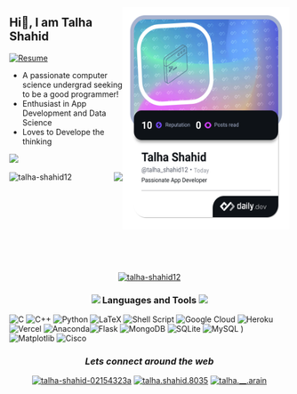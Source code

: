 <br><br>
<div align="left">
  <a href="https://app.daily.dev/Talha-Shahid12" target="_blank">
    <img
      width="300"
      height="400"
      align="right"
      src="https://github.com/Talha-Shahid12/Talha-Shahid12/blob/main/talha.png" alt="Talha's Dev Card"
    />
  </a>
</div>


<h2> Hi👋, I am Talha Shahid </h2>
  <a href="https://drive.google.com/file/d/15ksbGVZmlmXPyiy-YlCcPr_EA6po15Wc/view?usp=drive_link">
    <img
      src="https://img.shields.io/badge/Resume--brightgreen?style=flat-square&logo=standardresume&labelColor=healthiness"
      alt="Resume"
    />
  </a>

- A passionate computer science undergrad seeking to be a good programmer!
- Enthusiast in App Development and Data Science
- Loves to Develope the thinking

<a>
  <img height="200em" src="https://github-readme-stats.vercel.app/api?username=talha-shahid12&show_icons=true&theme=dark"/>
</a>

<br>



<div align="center">

<p align="center">
    <img align="left" height="180em" src="https://github-readme-streak-stats.herokuapp.com/?user=talha-shahid12&theme=dark" alt="talha-shahid12" />
<img align="right" height="180em" src="https://github-readme-stats.vercel.app/api/top-langs/?username=talha-shahid12&layout=compact&theme=dark&langs_count=8"/>
</p>

</div>

<p align="center">
  <a href="https://github.com/ryo-ma/github-profile-trophy">
    <img src="https://github-profile-trophy.vercel.app/?username=talha-shahid12&theme=darkhub&row=1" alt="talha-shahid12"/>
  </a>
</p>
</div>

<h3 align="center"> <img src = "https://media2.giphy.com/media/QssGEmpkyEOhBCb7e1/giphy.gif?cid=ecf05e47a0n3gi1bfqntqmob8g9aid1oyj2wr3ds3mg700bl&rid=giphy.gif" width = 18px> Languages and Tools <img src = "https://media2.giphy.com/media/QssGEmpkyEOhBCb7e1/giphy.gif?cid=ecf05e47a0n3gi1bfqntqmob8g9aid1oyj2wr3ds3mg700bl&rid=giphy.gif" width = 18px> </h3>

![C](https://img.shields.io/badge/c-%2300599C.svg?style=flat&logo=c&logoColor=white) ![C++](https://img.shields.io/badge/c++-%2300599C.svg?style=flat&logo=c%2B%2B&logoColor=white) ![Python](https://img.shields.io/badge/python-3670A0?style=flat&logo=python&logoColor=ffdd54) ![LaTeX](https://img.shields.io/badge/latex-%23008080.svg?style=flat&logo=latex&logoColor=white) ![Shell Script](https://img.shields.io/badge/shell_script-%23121011.svg?style=flat&logo=gnu-bash&logoColor=white) ![Google Cloud](https://img.shields.io/badge/GoogleCloud-%234285F4.svg?style=flat&logo=google-cloud&logoColor=white) ![Heroku](https://img.shields.io/badge/heroku-%23430098.svg?style=flat&logo=heroku&logoColor=white) 
![Vercel](https://img.shields.io/badge/vercel-%23000000.svg?style=flat&logo=vercel&logoColor=white) ![Anaconda](https://img.shields.io/badge/Anaconda-%2344A833.svg?style=flat&logo=anaconda&logoColor=white)![Flask](https://img.shields.io/badge/flask-%23000.svg?style=flat&logo=flask&logoColor=white) ![MongoDB](https://img.shields.io/badge/MongoDB-%234ea94b.svg?style=flat&logo=mongodb&logoColor=white) ![SQLite](https://img.shields.io/badge/sqlite-%2307405e.svg?style=flat&logo=sqlite&logoColor=white) ![MySQL](https://img.shields.io/badge/mysql-%2300000f.svg?style=flat&logo=mysql&logoColor=white) ) ![Matplotlib](https://img.shields.io/badge/Matplotlib-%23ffffff.svg?style=flat&logo=Matplotlib&logoColor=black)  ![Cisco](https://img.shields.io/badge/cisco-%23049fd9.svg?style=flat&logo=cisco&logoColor=black)

</p>
<h3 align="center"><em>Lets connect around the web</em></h3>
<p align="center">
   <a href="https://www.linkedin.com/in/talha-shahid-02154323a/" target="blank"><img src="https://raw.githubusercontent.com/rahuldkjain/github-profile-readme-generator/master/src/images/icons/Social/linked-in-alt.svg" alt="talha-shahid-02154323a" height="30" width="40" /></a>
  <a href="https://fb.com/talha.shahid.8035" target="blank"><img src="https://raw.githubusercontent.com/rahuldkjain/github-profile-readme-generator/master/src/images/icons/Social/facebook.svg" alt="talha.shahid.8035" height="30" width="40" /></a>
  <a href="https://instagram.com/talha.__.arain" target="blank"><img src="https://raw.githubusercontent.com/rahuldkjain/github-profile-readme-generator/master/src/images/icons/Social/instagram.svg" alt="talha.__.arain" height="30" width="40" /></a>
  </a>
</p>  


